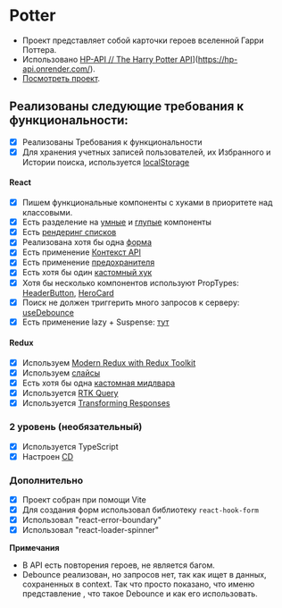 # <h1>Potter</h1>

* Проект представляет собой карточки героев вселенной Гарри Поттера.
* Использовано [HP-API // The Harry Potter API](https://hp-api.onrender.com/)](https://hp-api.onrender.com/). 
* [Посмотреть проект](https://potter-nu.vercel.app/).

## Реализованы следующие требования к функциональности:

-   [x] Реализованы Требования к функциональности
-   [x] Для хранения учетных записей пользователей, их Избранного и Истории поиска, используется [localStorage](https://github.com/Lisowez/Potter/blob/develop/potter/src/utils/workUser/forWorkWithUser.tsx)

#### React

-   [x] Пишем функциональные компоненты с хуками в приоритете над классовыми.
-   [x] Есть разделение на [умные](https://github.com/Lisowez/Potter/blob/develop/potter/src/pages/History/History.tsx) и [глупые](https://github.com/Lisowez/Potter/blob/develop/potter/src/components/Buttons/HeaderButton.tsx) компоненты
-   [x] Есть [рендеринг списков](https://github.com/Lisowez/Potter/blob/develop/potter/src/pages/Home/Home.tsx)
-   [x] Реализована хотя бы одна [форма](https://github.com/Lisowez/Potter/blob/develop/potter/src/components/Forms/Form.tsx)
-   [x] Есть применение [Контекст API](https://github.com/Lisowez/Potter/blob/develop/potter/src/App.tsx)
-   [x] Есть применение [предохранителя](https://github.com/Lisowez/Potter/blob/develop/potter/src/App.tsx)
-   [x] Есть хотя бы один [кастомный хук](https://github.com/Lisowez/Potter/blob/develop/potter/src/pages/Header/useUserLogin.tsx)
-   [x] Хотя бы несколько компонентов используют PropTypes: [HeaderButton](https://github.com/Lisowez/Potter/blob/develop/potter/src/components/Buttons/HeaderButton.tsx), [HeroCard](https://github.com/Lisowez/Potter/blob/develop/potter/src/components/HeroCard/HeroCard.tsx)
-   [x] Поиск не должен триггерить много запросов к серверу: [useDebounce](https://github.com/Lisowez/Potter/blob/develop/potter/src/pages/Header/useDebounce.tsx)
-   [x] Есть применение lazy + Suspense: [тут](https://github.com/Lisowez/Potter/blob/develop/potter/src/utils/router.tsx)

#### Redux

-   [x] Используем [Modern Redux with Redux Toolkit](https://github.com/Lisowez/Potter/blob/develop/potter/src/App/store/store.tsx)
-   [x] Используем [слайсы](https://github.com/Lisowez/Potter/blob/develop/potter/src/App/store/userSlice.tsx)
-   [x] Есть хотя бы одна [кастомная мидлвара](https://github.com/Lisowez/Potter/blob/develop/potter/src/App/store/userMiddleware.tsx)
-   [x] Используется [RTK Query](https://github.com/Lisowez/Potter/blob/develop/potter/src/App/store/api/api.tsx)
-   [x] Используется [Transforming Responses](https://github.com/Lisowez/Potter/blob/develop/potter/src/App/store/api/api.tsx)

### 2 уровень (необязательный)

-   [x] Используeтся TypeScript
-   [x] Настроен [CD](https://potter-nu.vercel.app/)

### **Дополнительно**

-   [x] Проект собран при помощи Vite
-   [x] Для создания форм использовал библиотеку `react-hook-form`
-   [x] Использовал "react-error-boundary"
-   [x] Использовал "react-loader-spinner"

**Примечания**
- В API есть повторения героев, не является багом.
- Debounce реализован, но запросов нет, так как ищет в данных, сохраненных в context. Так что просто показано, что именю представление , что такое Debounce и как его использовать.